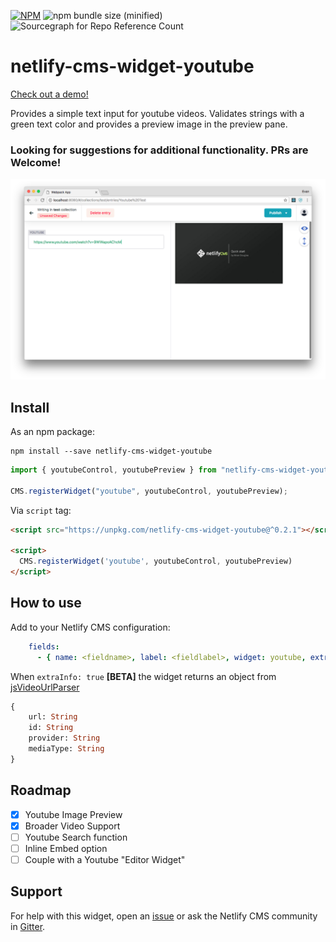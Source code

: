 [![NPM](https://img.shields.io/npm/v/netlify-cms-widget-youtube.svg)](https://www.npmjs.com/package/netlify-cms-widget-youtube)
![npm bundle size (minified)](https://img.shields.io/bundlephobia/min/netlify-cms-widget-youtube.svg)
![Sourcegraph for Repo Reference Count](https://img.shields.io/sourcegraph/rrc/github.com/hennessyevan/netlify-cms-widget-youtube.svg)

# netlify-cms-widget-youtube

[Check out a demo!](https://netlify-cms-widget-youtube.netlify.com/#/collections/test/entries/youtube_test)

Provides a simple text input for youtube videos. Validates strings with a green text color and provides a preview image in the preview pane.

### Looking for suggestions for additional functionality. PRs are Welcome!

![screenshot of youtube widget](screenshot.png)

## Install

As an npm package:

```shell
npm install --save netlify-cms-widget-youtube
```

```js
import { youtubeControl, youtubePreview } from "netlify-cms-widget-youtube/src";

CMS.registerWidget("youtube", youtubeControl, youtubePreview);
```

Via `script` tag:

```html
<script src="https://unpkg.com/netlify-cms-widget-youtube@^0.2.1"></script>

<script>
  CMS.registerWidget('youtube', youtubeControl, youtubePreview)
</script>
```

## How to use

Add to your Netlify CMS configuration:

```yaml
    fields:
      - { name: <fieldname>, label: <fieldlabel>, widget: youtube, extraInfo: false }
```

When `extraInfo: true` **[BETA]** the widget returns an object from [jsVideoUrlParser](https://github.com/Zod-/jsVideoUrlParser)

```graphql
{
	url: String
	id: String
	provider: String
	mediaType: String
}
```

## Roadmap

*   [x] Youtube Image Preview
*   [x] Broader Video Support
*   [ ] Youtube Search function
*   [ ] Inline Embed option
*   [ ] Couple with a Youtube "Editor Widget"

## Support

For help with this widget, open an [issue](https://github.com/hennessyevan/netlify-cms-widget-youtube) or ask the Netlify CMS community in [Gitter](https://gitter.im/netlify/netlifycms).
